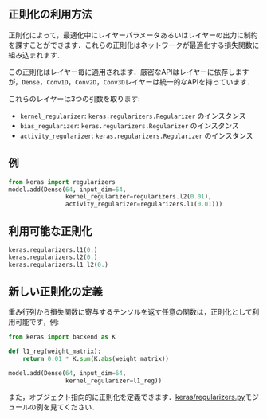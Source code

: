 ## 正則化の利用方法

正則化によって，最適化中にレイヤーパラメータあるいはレイヤーの出力に制約を課すことができます．これらの正則化はネットワークが最適化する損失関数に組み込まれます．

この正則化はレイヤー毎に適用されます．厳密なAPIはレイヤーに依存しますが，`Dense`，`Conv1D`，`Conv2D`，`Conv3D`レイヤーは統一的なAPIを持っています．

これらのレイヤーは3つの引数を取ります:

- `kernel_regularizer`: `keras.regularizers.Regularizer` のインスタンス
- `bias_regularizer`: `keras.regularizers.Regularizer` のインスタンス
- `activity_regularizer`: `keras.regularizers.Regularizer` のインスタンス

## 例

```python
from keras import regularizers
model.add(Dense(64, input_dim=64,
                kernel_regularizer=regularizers.l2(0.01),
                activity_regularizer=regularizers.l1(0.01)))
```

## 利用可能な正則化

```python
keras.regularizers.l1(0.)
keras.regularizers.l2(0.)
keras.regularizers.l1_l2(0.)
```

## 新しい正則化の定義

重み行列から損失関数に寄与するテンソルを返す任意の関数は，正則化として利用可能です，例:

```python
from keras import backend as K

def l1_reg(weight_matrix):
    return 0.01 * K.sum(K.abs(weight_matrix))

model.add(Dense(64, input_dim=64,
                kernel_regularizer=l1_reg))
```

また，オブジェクト指向的に正則化を定義できます．[keras/regularizers.py](https://github.com/keras-team/keras/blob/master/keras/regularizers.py)モジュールの例を見てください．
